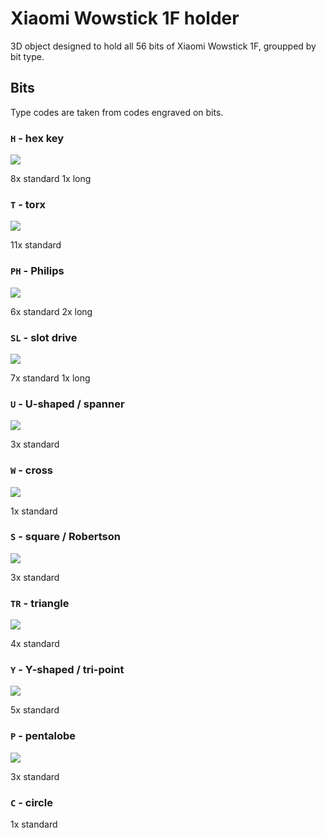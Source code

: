 # Xiaomi Wowstick 1F holder
3D object designed to hold all 56 bits of Xiaomi Wowstick 1F, groupped by bit type.

## Bits
Type codes are taken from codes engraved on bits.

### `H`  - hex key
![](https://upload.wikimedia.org/wikipedia/commons/thumb/a/a9/Screw_Head_-_Torx.svg/80px-Screw_Head_-_Torx.svg.png)

8x standard
1x long


### `T`  - torx
![](https://upload.wikimedia.org/wikipedia/commons/thumb/a/a9/Screw_Head_-_Torx.svg/80px-Screw_Head_-_Torx.svg.png)

11x standard

### `PH` - Philips
![](https://upload.wikimedia.org/wikipedia/commons/thumb/3/3f/Screw_Head_-_Phillips.svg/80px-Screw_Head_-_Phillips.svg.png)

6x standard
2x long

### `SL` - slot drive
![](https://upload.wikimedia.org/wikipedia/commons/thumb/f/f3/Screw_Head_-_Slotted.svg/80px-Screw_Head_-_Slotted.svg.png)

7x standard
1x long

### `U`  - U-shaped / spanner
![](https://upload.wikimedia.org/wikipedia/commons/thumb/c/c4/Screw_Head_-_Spanner.svg/80px-Screw_Head_-_Spanner.svg.png)

3x standard

### `W`  - cross
![](https://upload.wikimedia.org/wikipedia/commons/thumb/8/80/Screw_head_-_cross.svg/80px-Screw_head_-_cross.svg.png)

1x standard

### `S`  - square / Robertson
![](https://upload.wikimedia.org/wikipedia/commons/thumb/5/54/Screw_Head_-_Robertson.svg/80px-Screw_Head_-_Robertson.svg.png)

3x standard

### `TR` - triangle
![](https://upload.wikimedia.org/wikipedia/commons/thumb/e/e3/Screw_Head_-_TA.svg/80px-Screw_Head_-_TA.svg.png)

4x standard

### `Y`  - Y-shaped / tri-point
![](https://upload.wikimedia.org/wikipedia/commons/thumb/4/4a/Screw_Head_-_Tri-point.svg/80px-Screw_Head_-_Tri-point.svg.png)

5x standard

### `P`  - pentalobe
![](https://upload.wikimedia.org/wikipedia/commons/thumb/8/88/Pentalobular.svg/80px-Pentalobular.svg.png)

3x standard

### `C`  - circle

1x standard